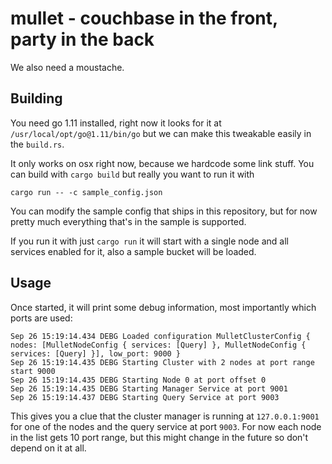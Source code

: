 # mullet - couchbase in the front, party in the back

We also need a moustache.

## Building

You need go 1.11 installed, right now it looks for it at `/usr/local/opt/go@1.11/bin/go` but we can make this
tweakable easily in the `build.rs`.

It only works on osx right now, because we hardcode some link stuff. You can build with `cargo build` but really
you want to run it with

`cargo run -- -c sample_config.json`

You can modify the sample config that ships in this repository, but for now pretty much everything that's in the
sample is supported.

If you run it with just `cargo run` it will start with a single node and all services enabled for it, also a sample
bucket will be loaded.

## Usage

Once started, it will print some debug information, most importantly which ports are used:

```
Sep 26 15:19:14.434 DEBG Loaded configuration MulletClusterConfig { nodes: [MulletNodeConfig { services: [Query] }, MulletNodeConfig { services: [Query] }], low_port: 9000 }
Sep 26 15:19:14.435 DEBG Starting Cluster with 2 nodes at port range start 9000
Sep 26 15:19:14.435 DEBG Starting Node 0 at port offset 0
Sep 26 15:19:14.435 DEBG Starting Manager Service at port 9001
Sep 26 15:19:14.437 DEBG Starting Query Service at port 9003
```

This gives you a clue that the cluster manager is running at `127.0.0.1:9001` for one of the nodes and the query service
at port `9003`. For now each node in the list gets 10 port range, but this might change in the future so don't depend
on it at all.